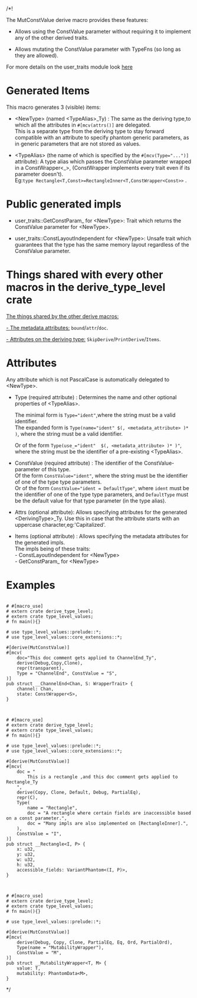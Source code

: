 /*! 

The MutConstValue derive macro provides these features:

- Allows using the ConstValue parameter without requiring it to implement any 
    of the other derived traits.

- Allows mutating the ConstValue parameter with TypeFns (so long as they are allowed).


For more details on the user_traits module look [here](../../user_traits/index.html)


# Generated Items

This macro generates 3 (visible) items:

- \<NewType\> (named \<TypeAlias\>\_Ty) :
    The same as the deriving type,to which all the attributes in 
    `#[mcv(attrs()]` are delegated.
    <br>
    This is a separate type from the deriving type to stay forward compatible with 
    an attribute to specify phantom generic parameters,
    as in generic parameters that are not stored as values.

- \<TypeAlias\> (the name of which is specified by the `#[mcv(Type="...")]` attribute):
    A type alias which passes the ConstValue parameter wrapped in a ConstWrapper\<\_\>,
    (ConstWrapper implements every trait even if its  parameter doesn't).<br>
    Eg:`type Rectangle<T,Const>=RectangleInner<T,ConstWrapper<Const>>` .

# Public generated impls

- user_traits::GetConstParam_ for \<NewType\>:
    Trait which returns the ConstValue parameter for \<NewType\>.

- user_traits::ConstLayoutIndependent for \<NewType\>:
    Unsafe trait which guarantees that the type has the same memory layout regardless of the 
    ConstValue parameter.


# Things shared with every other macros in the derive_type_level crate

[ The things shared by the other derive macros: ](../attribute_shared/index.html)

[- The metadata attributes:](../attribute_shared.index#metadata-attributes)
    `bound`/`attr`/`doc`.

[- Attributes on the deriving type:](../attribute_shared.index#attributes-on-a-typevariant)
    `SkipDerive`/`PrintDerive`/`Items`.

# Attributes

Any attribute which is not PascalCase is automatically delegated to \<NewType\>.

- Type (required attribute) :
    Determines the name and other optional properties of \<TypeAlias>.
    
    The minimal form is `Type="ident"`,where the string must be a valid identifier.<br>
    The expanded form is `Type(name="ident" $(, <metadata_attribute> )* )`,
    where the string must be a valid identifier.
    
    Or of the form `Type(use_="ident"  $(, <metadata_attribute> )* )"`,
    where the string must be the identifier of a pre-existing \<TypeAlias>.<br>

- ConstValue (required attribute) :
    The identifier of the ConstValue-parameter of this type.<br>
    Of the form `ConstValue="ident"`,
    where the string must be the identifier of one of the type type parameters.
    <br>
    Or of the form `ConstValue="ident = DefaultType"`,
    where `ident` must be the identifier of one of the type type parameters,
    and `DefaultType` must be the default value for that type parameter (in the type alias).

- Attrs (optional attribute):
    Allows specifying attributes for the generated \<DerivingType\>\_Ty.
    Use this in case that the attribute starts with an uppercase character,eg:'Capitalized'.

- Items  (optional attribute) : 
    Allows specifying the metadata attributes for the generated impls.
    <br>
    The impls being of these traits:
    <br>- ConstLayoutIndependent for \<NewType\>
    <br>- GetConstParam_ for \<NewType\>


# Examples

```

# #[macro_use]
# extern crate derive_type_level;
# extern crate type_level_values;
# fn main(){}

# use type_level_values::prelude::*;
# use type_level_values::core_extensions::*;

#[derive(MutConstValue)]
#[mcv(
    doc="This doc comment gets applied to ChannelEnd_Ty",
    derive(Debug,Copy,Clone),
    repr(transparent),
    Type = "ChannelEnd", ConstValue = "S",
)]
pub struct __ChannelEnd<Chan, S: WrapperTrait> {
    channel: Chan,
    state: ConstWrapper<S>,
}

```

```


# #[macro_use]
# extern crate derive_type_level;
# extern crate type_level_values;
# fn main(){}

# use type_level_values::prelude::*;
# use type_level_values::core_extensions::*;

#[derive(MutConstValue)]
#[mcv(
    doc = "
        This is a rectangle ,and this doc comment gets applied to Rectangle_Ty
    ",
    derive(Copy, Clone, Default, Debug, PartialEq),
    repr(C),
    Type(
        name = "Rectangle",
        doc = "A rectangle where certain fields are inaccessible based on a const parameter.",
        doc = "Many impls are also implemented on [RectangleInner].",
    ),
    ConstValue = "I",
)]
pub struct __Rectangle<I, P> {
    x: u32,
    y: u32,
    w: u32,
    h: u32,
    accessible_fields: VariantPhantom<(I, P)>,
}

```

```


# #[macro_use]
# extern crate derive_type_level;
# extern crate type_level_values;
# fn main(){}

# use type_level_values::prelude::*;

#[derive(MutConstValue)]
#[mcv(
    derive(Debug, Copy, Clone, PartialEq, Eq, Ord, PartialOrd),
    Type(name = "MutabilityWrapper"),
    ConstValue = "M",
)]
pub struct __MutabilityWrapper<T, M> {
    value: T,
    mutability: PhantomData<M>,
}

```

*/
